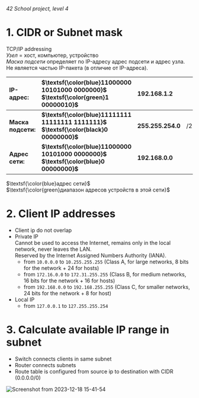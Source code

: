_42 School project, level 4_

# 1. CIDR or Subnet mask
TCP/IP addressing  
_Узел_ = хост, компьютер, устройство  
_Маска подсети_ определяет по IP-адресу адрес подсети и адрес узла. Не является частью IP-пакета (в отличие от IP-адреса).  

| **IP-адрес:**       | **$\textsf{\color{blue}11000000 10101000 0000000}$ $\textsf{\color{green}1 00000010}$** | **192.168.1.2**    |     |
|:--------------------|:----------------------------------------------------------------------------------------|:-------------------|-----|
| **Маска подсети:**  | **$\textsf{\color{blue}11111111 11111111 1111111}$ $\textsf{\color{black}0 00000000}$** | **255.255.254.0**  | /23 |
| **Адрес сети:**     | **$\textsf{\color{blue}11000000 10101000 0000000}$ $\textsf{\color{blue}0 00000000}$**  | **192.168.0.0**    |     |

$\textsf{\color{blue}адрес сети}$  
$\textsf{\color{green}диапазон адресов устройств в этой сети}$  

# 2. Client IP addresses
* Client ip do not overlap  
* Private IP  
Cannot be used to access the Internet, remains only in the local network, never leaves the LAN.  
Reserved by the Internet Assigned Numbers Authority (IANA).  
    + from `10.0.0.0` to `10.255.255.255`     (Class A, for large networks,   8 bits for the network + 24 for hosts)
    + from `172.16.0.0` to `172.31.255.255`   (Class B, for medium networks, 16 bits for the network + 16 for hosts)
    + from `192.168.0.0` to `192.168.255.255` (Class C, for smaller networks, 24 bits for the network + 8 for host)
* Local IP
    + from `127.0.0.1` to `127.255.255.254`

# 3. Calculate available IP range in subnet
* Switch connects clients in same subnet  
* Router connects subnets
* Route table is configured from source ip to destination with CIDR (0.0.0.0/0)




![Screenshot from 2023-12-18 15-41-54](https://github.com/akostrik/net_practice/assets/22834202/429cb593-9681-44fd-bed8-f5629d8e2100)
